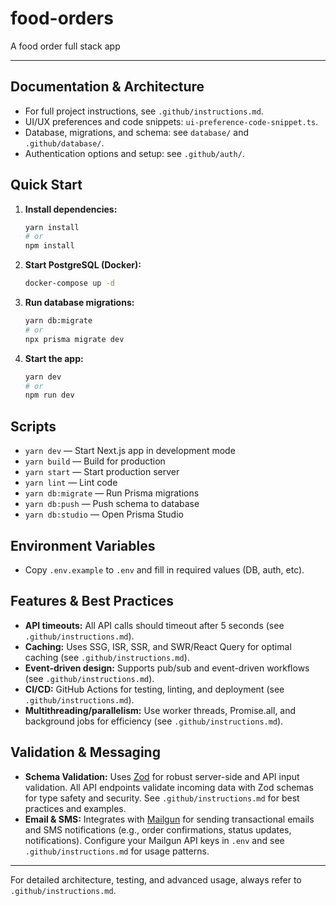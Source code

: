 # food-orders
A food order full stack app

---

## Documentation & Architecture

- For full project instructions, see `.github/instructions.md`.
- UI/UX preferences and code snippets: `ui-preference-code-snippet.ts`.
- Database, migrations, and schema: see `database/` and `.github/database/`.
- Authentication options and setup: see `.github/auth/`.

## Quick Start

1. **Install dependencies:**
   ```sh
   yarn install
   # or
   npm install
   ```
2. **Start PostgreSQL (Docker):**
   ```sh
   docker-compose up -d
   ```
3. **Run database migrations:**
   ```sh
   yarn db:migrate
   # or
   npx prisma migrate dev
   ```
4. **Start the app:**
   ```sh
   yarn dev
   # or
   npm run dev
   ```

## Scripts
- `yarn dev` — Start Next.js app in development mode
- `yarn build` — Build for production
- `yarn start` — Start production server
- `yarn lint` — Lint code
- `yarn db:migrate` — Run Prisma migrations
- `yarn db:push` — Push schema to database
- `yarn db:studio` — Open Prisma Studio

## Environment Variables
- Copy `.env.example` to `.env` and fill in required values (DB, auth, etc).

## Features & Best Practices
- **API timeouts:** All API calls should timeout after 5 seconds (see `.github/instructions.md`).
- **Caching:** Uses SSG, ISR, SSR, and SWR/React Query for optimal caching (see `.github/instructions.md`).
- **Event-driven design:** Supports pub/sub and event-driven workflows (see `.github/instructions.md`).
- **CI/CD:** GitHub Actions for testing, linting, and deployment (see `.github/instructions.md`).
- **Multithreading/parallelism:** Use worker threads, Promise.all, and background jobs for efficiency (see `.github/instructions.md`).

## Validation & Messaging

- **Schema Validation:** Uses [Zod](https://zod.dev/) for robust server-side and API input validation. All API endpoints validate incoming data with Zod schemas for type safety and security. See `.github/instructions.md` for best practices and examples.
- **Email & SMS:** Integrates with [Mailgun](https://www.mailgun.com/) for sending transactional emails and SMS notifications (e.g., order confirmations, status updates, notifications). Configure your Mailgun API keys in `.env` and see `.github/instructions.md` for usage patterns.

---

For detailed architecture, testing, and advanced usage, always refer to `.github/instructions.md`.
